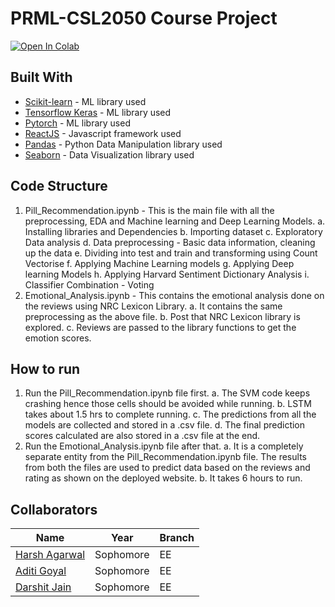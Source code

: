 # PRML-CSL2050 Course Project
[![Open In Colab](https://colab.research.google.com/assets/colab-badge.svg)](https://colab.research.google.com/github/harsh-ux/PRML-project/blob/main/Pill_Recommendation.ipynb)

## Built With
* [Scikit-learn](https://scikit-learn.org/stable/) - ML library used
* [Tensorflow Keras](https://www.tensorflow.org/guide/keras/sequential_model) - ML library used
* [Pytorch](https://pytorch.org/) - ML library used
* [ReactJS](https://reactjs.org/) - Javascript framework used
* [Pandas](https://pandas.pydata.org/) - Python Data Manipulation library used
* [Seaborn](https://seaborn.pydata.org/) - Data Visualization library used

## Code Structure 
1. Pill_Recommendation.ipynb - This is the main file with all the preprocessing, EDA and Machine learning and Deep Learning Models.
  a. Installing libraries and Dependencies
  b. Importing dataset
  c. Exploratory Data analysis
  d. Data preprocessing - Basic data information, cleaning up the data
  e. Dividing into test and train and transforming using Count Vectorise
  f. Applying Machine Learning models
  g. Applying Deep learning Models
  h. Applying Harvard Sentiment Dictionary Analysis
  i. Classifier Combination - Voting
2. Emotional_Analysis.ipynb - This contains the emotional analysis done on the reviews using NRC Lexicon Library.
  a. It contains the same preprocessing as the above file.
  b. Post that NRC Lexicon library is explored.
  c. Reviews are passed to the library functions to get the emotion scores.
   
## How to run
1. Run the Pill_Recommendation.ipynb file first.
  a. The SVM code keeps crashing hence those cells should be avoided while running.
  b. LSTM takes about 1.5 hrs to complete running. 
  c. The predictions from all the models are collected and stored in a .csv file.
  d. The final prediction scores calculated are also stored in a .csv file at the end.
2. Run the Emotional_Analysis.ipynb file after that.
  a. It is a completely separate entity from the Pill_Recommendation.ipynb file. The results from both the files are used to predict data based on the reviews and rating as shown on the deployed website.
  b. It takes 6 hours to run. 

## Collaborators
|Name|Year|Branch|
|--|--|--|
|[Harsh Agarwal](https://github.com/harsh-ux)|Sophomore|EE|
|[Aditi Goyal](https://github.com/gaditi123)|Sophomore|EE|
|[Darshit Jain](https://github.com/DarshitJain04)|Sophomore|EE|
